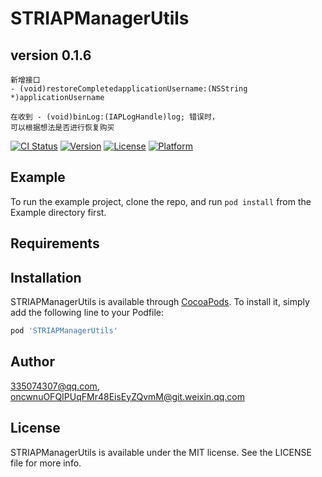 # STRIAPManagerUtils



## version 0.1.6
```
新增接口
- (void)restoreCompletedapplicationUsername:(NSString *)applicationUsername

在收到 - (void)binLog:(IAPLogHandle)log; 错误时，
可以根据想法是否进行恢复购买

```


[![CI Status](https://img.shields.io/travis/335074307@qq.com/STRIAPManagerUtils.svg?style=flat)](https://travis-ci.org/335074307@qq.com/STRIAPManagerUtils)
[![Version](https://img.shields.io/cocoapods/v/STRIAPManagerUtils.svg?style=flat)](https://cocoapods.org/pods/STRIAPManagerUtils)
[![License](https://img.shields.io/cocoapods/l/STRIAPManagerUtils.svg?style=flat)](https://cocoapods.org/pods/STRIAPManagerUtils)
[![Platform](https://img.shields.io/cocoapods/p/STRIAPManagerUtils.svg?style=flat)](https://cocoapods.org/pods/STRIAPManagerUtils)

## Example

To run the example project, clone the repo, and run `pod install` from the Example directory first.

## Requirements

## Installation

STRIAPManagerUtils is available through [CocoaPods](https://cocoapods.org). To install
it, simply add the following line to your Podfile:

```ruby
pod 'STRIAPManagerUtils'
```

## Author

335074307@qq.com, oncwnuOFQIPUqFMr48EisEyZQvmM@git.weixin.qq.com

## License

STRIAPManagerUtils is available under the MIT license. See the LICENSE file for more info.
